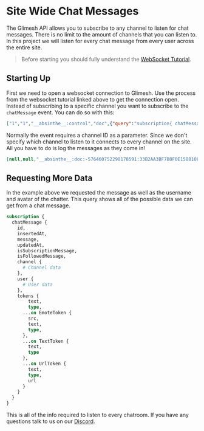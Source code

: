 # Site Wide Chat Messages

The Glimesh API allows you to subscribe to any channel to listen for chat messages. There is no limit to the amount of channels that you can listen to. In this project we will listen for every chat message from every user across the entire site.

> Before starting you should fully understand the [WebSocket Tutorial](/api-docs/docs/chat/websockets/).

## Starting Up

First we need to open a websocket connection to Glimesh. Use the process from the websocket tutorial linked above to get the connection open. Instead of subscribing to a specific channel you want to subscribe to the `chatMessage` event. You can do so with this:

```JSON
["1","1","__absinthe__:control","doc",{"query":"subscription{ chatMessage { user { username avatarUrl } message } }"}]
```

Normally the event requires a channel ID as a parameter. Since we don't specify which channel to listen to it connects to every channel on the site. All you have to do is log the messages as they come in!

```JSON
[null,null,"__absinthe__:doc:-576460752298178591:33B2AA3BF7B8F0E158810EF0E0166F5E05840BE57444C92365C921943942A47D","subscription:data",{"result":{"data":{"chatMessage":{"message":"hello world!","user":{"avatar":"/uploads/avatars/Mytho.png?v=63762672056","username":"Mytho"}}}},"subscriptionId":"__absinthe__:doc:-576460752298178591:33B2AA3BF7B8F0E158810EF0E0166F5E05840BE57444C92365C921943942A47D"}]
```

## Requesting More Data

In the example above we requested the message as well as the username and avatar of the chatter. This query shows all of the possible data we can get from a chat message.

```graphql
subscription {
  chatMessage {
    id,
    insertedAt,
    message,
    updatedAt,
    isSubscriptionMessage,
    isFollowedMessage,
    channel {
      # Channel data
    },
    user {
      # User data
    },
    tokens {
        text,
        type,
      ...on EmoteToken {
        src,
        text,
        type,
      },
      ...on TextToken {
        text,
        type
      },
      ...on UrlToken {
        text,
        type,
        url
      }
    }
  }
}
```

This is all of the info required to listen to every chatroom. If you have any questions talk to us on our [Discord](https://glimesh.tv/s/discord).